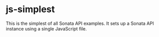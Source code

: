 # js-simplest

This is the simplest of all Sonata API examples. It sets up a Sonata API instance using a single JavaScript file.
